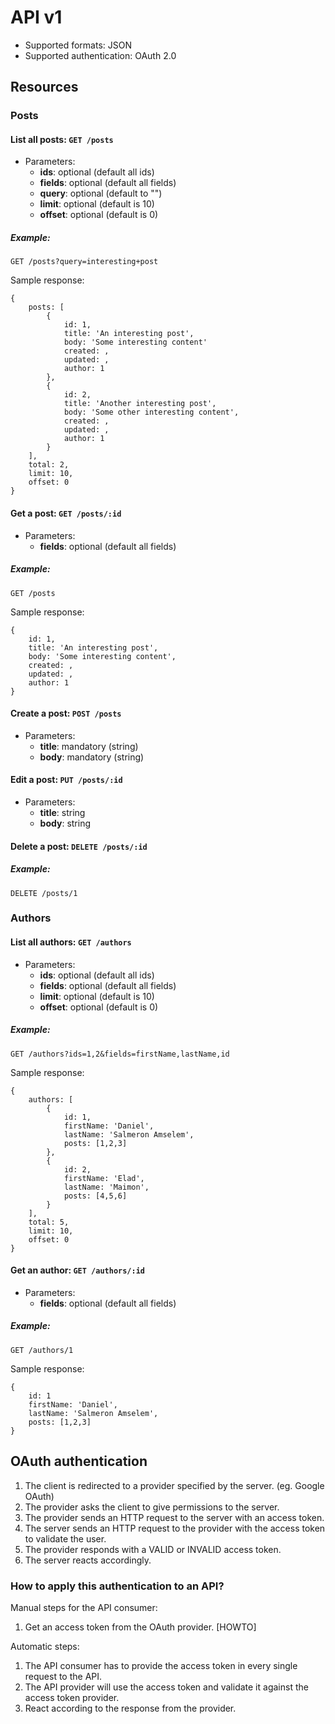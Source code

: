 # API v1

 - Supported formats: JSON
 - Supported authentication: OAuth 2.0

## Resources


### Posts

#### List all posts: `GET /posts`

 - Parameters:
    - **ids**: optional (default all ids)
    - **fields**: optional (default all fields)
    - **query**: optional (default to "")
    - **limit**: optional (default is 10)
    - **offset**: optional (default is 0)
    
##### Example:

    GET /posts?query=interesting+post
    
Sample response:
    
    {
        posts: [
            {
                id: 1,
                title: 'An interesting post',
                body: 'Some interesting content'
                created: ,
                updated: ,
                author: 1
            },
            {
                id: 2,
                title: 'Another interesting post',
                body: 'Some other interesting content',
                created: ,
                updated: ,
                author: 1
            }
        ],
        total: 2,
        limit: 10,
        offset: 0
    }

#### Get a post: `GET /posts/:id`

 - Parameters:
    - **fields**: optional (default all fields)
    
##### Example:

    GET /posts
    
Sample response:
    
    {
        id: 1,
        title: 'An interesting post',
        body: 'Some interesting content',
        created: ,
        updated: ,
        author: 1
    }
    
#### Create a post: `POST /posts`

- Parameters:
    - **title**: mandatory (string)
    - **body**: mandatory (string)
    
#### Edit a post: `PUT /posts/:id`

- Parameters:
    - **title**: string
    - **body**: string
    
#### Delete a post: `DELETE /posts/:id`

##### Example:

    DELETE /posts/1


### Authors

#### List all authors: `GET /authors`

 - Parameters:
    - **ids**: optional (default all ids)
    - **fields**: optional (default all fields)
    - **limit**: optional (default is 10)
    - **offset**: optional (default is 0)
    
##### Example:

    GET /authors?ids=1,2&fields=firstName,lastName,id
    
Sample response:

    {
        authors: [
            {
                id: 1,
                firstName: 'Daniel',
                lastName: 'Salmeron Amselem',
                posts: [1,2,3]
            },
            {
                id: 2,
                firstName: 'Elad',
                lastName: 'Maimon',
                posts: [4,5,6]
            }
        ],
        total: 5,
        limit: 10,
        offset: 0
    }

#### Get an author: `GET /authors/:id`

 - Parameters:
    - **fields**: optional (default all fields)
    
##### Example:

    GET /authors/1
    
Sample response:

    {
        id: 1
        firstName: 'Daniel',
        lastName: 'Salmeron Amselem',
        posts: [1,2,3]
    }


## OAuth authentication

1. The client is redirected to a provider specified by the server. (eg. Google OAuth)
2. The provider asks the client to give permissions to the server.
3. The provider sends an HTTP request to the server with an access token.
4. The server sends an HTTP request to the provider with the access token to validate the user.
5. The provider responds with a VALID or INVALID access token.
6. The server reacts accordingly.

### How to apply this authentication to an API?

Manual steps for the API consumer:

1. Get an access token from the OAuth provider. [HOWTO]

Automatic steps:

1. The API consumer has to provide the access token in every single request to the API.
2. The API provider will use the access token and validate it against the access token provider.
3. React according to the response from the provider.

